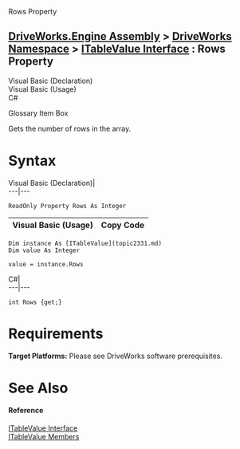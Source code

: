 Rows Property   
  
[DriveWorks.Engine Assembly](topic2156.md) > [DriveWorks Namespace](topic2159.md) > [ITableValue Interface](topic2331.md) : Rows Property  
---  
  
Visual Basic (Declaration)    
Visual Basic (Usage)    
C# 

Glossary Item Box

Gets the number of rows in the array. 

# Syntax

Visual Basic (Declaration)|   
---|---  
      
    
    ReadOnly Property Rows As Integer  
  
Visual Basic (Usage)| Copy Code  
---|---  
      
    
    Dim instance As [ITableValue](topic2331.md)
    Dim value As Integer
     
    value = instance.Rows  
  
C#|   
---|---  
      
    
    int Rows {get;}  
  
# Requirements

**Target Platforms:** Please see DriveWorks software prerequisites.

# See Also

#### Reference

[ITableValue Interface](topic2331.md)   
[ITableValue Members](topic2332.md)


